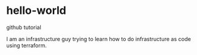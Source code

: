 # hello-world
github tutorial

I am an infrastructure guy trying to learn how to do infrastructure as code using terraform.
